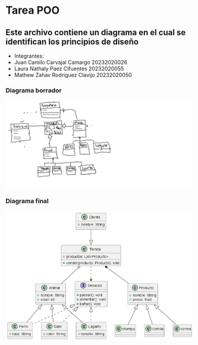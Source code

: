 # Tarea POO

## Este archivo contiene un diagrama en el cual se identifican los principios de diseño 


- Integrantes:
- Juan Camilo Carvajal Camargo 20232020026
- Laura Nathaly Paez Cifuentes 20232020055
- Mathew Zahav Rodriguez Clavijo 20232020050
  
### Diagrama borrador
![Borrador del diagrama](/diagramaBorrador.png)

### Diagrama final
![Diagrama](/ejercicio_poo.png)
